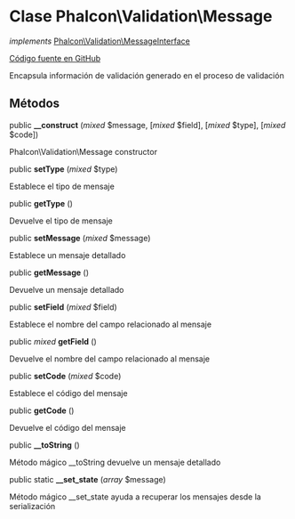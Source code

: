 # Clase **Phalcon\\Validation\\Message**

*implements* [Phalcon\Validation\MessageInterface](/en/3.1.2/api/Phalcon_Validation_MessageInterface)

<a href="https://github.com/phalcon/cphalcon/blob/master/phalcon/validation/message.zep" class="btn btn-default btn-sm">Código fuente en GitHub</a>

Encapsula información de validación generado en el proceso de validación

## Métodos

public **__construct** (*mixed* $message, [*mixed* $field], [*mixed* $type], [*mixed* $code])

Phalcon\\Validation\\Message constructor

public **setType** (*mixed* $type)

Establece el tipo de mensaje

public **getType** ()

Devuelve el tipo de mensaje

public **setMessage** (*mixed* $message)

Establece un mensaje detallado

public **getMessage** ()

Devuelve un mensaje detallado

public **setField** (*mixed* $field)

Establece el nombre del campo relacionado al mensaje

public *mixed* **getField** ()

Devuelve el nombre del campo relacionado al mensaje

public **setCode** (*mixed* $code)

Establece el código del mensaje

public **getCode** ()

Devuelve el código del mensaje

public **__toString** ()

Método mágico __toString devuelve un mensaje detallado

public static **__set_state** (*array* $message)

Método mágico __set_state ayuda a recuperar los mensajes desde la serialización